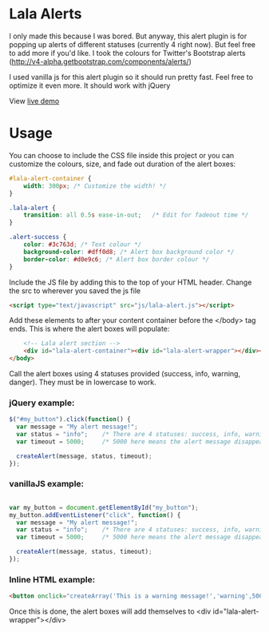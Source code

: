 # Lala Alerts

I only made this because I was bored. But anyway, this alert plugin is for popping up alerts of different statuses (currently 4 right now). But feel free to add more if you'd like. I took the colours for Twitter's Bootstrap alerts (http://v4-alpha.getbootstrap.com/components/alerts/)

I used vanilla js for this alert plugin so it should run pretty fast. Feel free to optimize it even more. It should work with jQuery

View [live demo](http://lalaman.github.io/lala-alerts-js/)

# Usage
You can choose to include the CSS file inside this project or you can customize the colours, size, and fade out duration of the alert boxes:

```css
#lala-alert-container {
    width: 300px; /* Customize the width! */
}

.lala-alert {
    transition: all 0.5s ease-in-out;   /* Edit for fadeout time */
}

.alert-success {
    color: #3c763d; /* Text colour */
    background-color: #dff0d8; /* Alert box background color */
    border-color: #d0e9c6; /* Alert box border colour */
}
```

Include the JS file by adding this to the top of your HTML header. Change the src to wherever you saved the js file
```html
<script type="text/javascript" src="js/lala-alert.js"></script>
```

Add these elements to after your content container before the \</body> tag ends. This is where the alert boxes will populate:
```html
    <!-- Lala alert section -->
    <div id="lala-alert-container"><div id="lala-alert-wrapper"></div></div>
</body>
```

Call the alert boxes using 4 statuses provided (success, info, warning, danger). They must be in lowercase to work.
### jQuery example:

```javascript
$("#my_button").click(function() {
  var message = "My alert message!";
  var status = "info";    /* There are 4 statuses: success, info, warning, danger  */
  var timeout = 5000;     /* 5000 here means the alert message disappears after 5 seconds. */

  createAlert(message, status, timeout);
});
```

### vanillaJS example:
```javascript

var my_button = document.getElementById("my_button");
my_button.addEventListener("click", function() {
  var message = "My alert message!";
  var status = "info";    /* There are 4 statuses: success, info, warning, danger  */
  var timeout = 5000;     /* 5000 here means the alert message disappears after 5 seconds. */

  createAlert(message, status, timeout);
});

```

### Inline HTML example:
```html
<button onclick="createArray('This is a warning message!','warning',5000)">Show warning message</button>
```

Once this is done, the alert boxes will add themselves to \<div id="lala-alert-wrapper">\</div>
